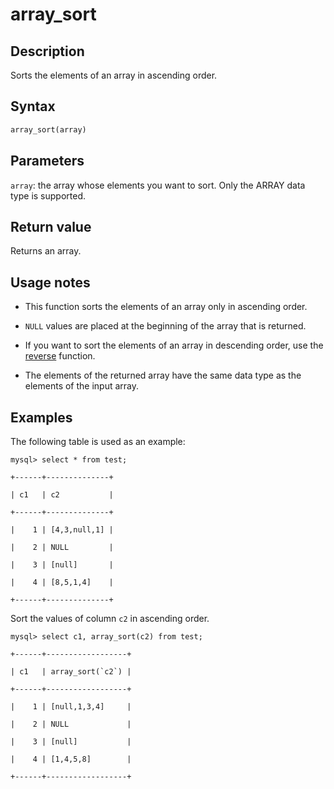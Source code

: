 # array_sort

## Description

Sorts the elements of an array in ascending order.

## Syntax

```Haskell
array_sort(array)
```

## Parameters

`array`: the array whose elements you want to sort. Only the ARRAY data type is supported.

## Return value

Returns an array.

## Usage notes

- This function sorts the elements of an array only in ascending order.

- `NULL` values are placed at the beginning of the array that is returned.

- If you want to sort the elements of an array in descending order, use the [reverse](./reverse.md) function.

- The elements of the returned array have the same data type as the elements of the input array.

## Examples

The following table is used as an example:

```plaintext
mysql> select * from test;

+------+--------------+

| c1   | c2           |

+------+--------------+

|    1 | [4,3,null,1] |

|    2 | NULL         |

|    3 | [null]       |

|    4 | [8,5,1,4]    |

+------+--------------+
```

Sort the values of column `c2` in ascending order.

```plaintext
mysql> select c1, array_sort(c2) from test;

+------+------------------+

| c1   | array_sort(`c2`) |

+------+------------------+

|    1 | [null,1,3,4]     |

|    2 | NULL             |

|    3 | [null]           |

|    4 | [1,4,5,8]        |

+------+------------------+
```
